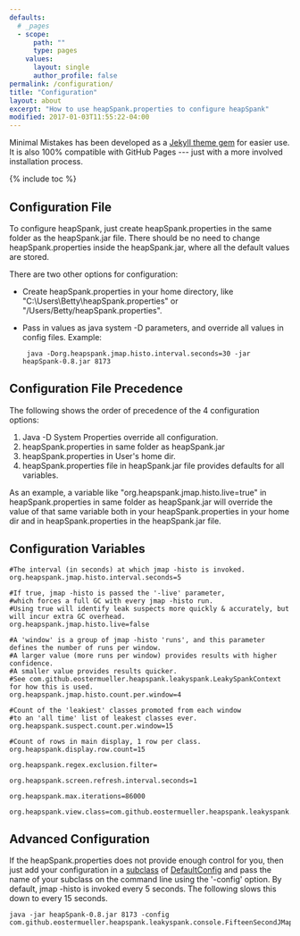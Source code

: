 ```yaml
---
defaults:
  # _pages
  - scope:
      path: ""
      type: pages
    values:
      layout: single
      author_profile: false
permalink: /configuration/
title: "Configuration"
layout: about
excerpt: "How to use heapSpank.properties to configure heapSpank"
modified: 2017-01-03T11:55:22-04:00
---
```


Minimal Mistakes has been developed as a [Jekyll theme gem](http://jekyllrb.com/docs/themes/) for easier use. It is also 100% compatible with GitHub Pages --- just with a more involved installation process.

{% include toc %}


## Configuration File
To configure heapSpank, just create heapSpank.properties in the same folder as the heapSpank.jar file.
There should be no need to change heapSpank.properties inside the heapSpank.jar, where all the default values are stored.

There are two other options for configuration:
 * Create heapSpank.properties in your home directory, like "C:\Users\Betty\heapSpank.properties" or "/Users/Betty/heapSpank.properties".
 * Pass in values as java system -D parameters, and override all values in config files.  Example:
 
        java -Dorg.heapspank.jmap.histo.interval.seconds=30 -jar heapSpank-0.8.jar 8173
        
## Configuration File Precedence
The following shows the order of precedence of the 4 configuration options:

1. Java -D System Properties override all configuration.
2. heapSpank.properties in same folder as heapSpank.jar
3. heapSpank.properties in User's home dir.
4. heapSpank.properties file in heapSpank.jar file provides defaults for all variables.
 
 As an example, a variable like "org.heapspank.jmap.histo.live=true" in heapSpank.properties in same folder as heapSpank.jar will override the value of that same variable both in your heapSpank.properties in your home dir and in heapSpank.properties in the heapSpank.jar file.
 
## Configuration Variables
    #The interval (in seconds) at which jmap -histo is invoked.
    org.heapspank.jmap.histo.interval.seconds=5
    
    #If true, jmap -histo is passed the '-live' parameter, 
    #which forces a full GC with every jmap -histo run.
    #Using true will identify leak suspects more quickly & accurately, but will incur extra GC overhead.  
    org.heapspank.jmap.histo.live=false
    
    #A 'window' is a group of jmap -histo 'runs', and this parameter defines the number of runs per window.
    #A larger value (more runs per window) provides results with higher confidence.
    #A smaller value provides results quicker.
    #See com.github.eostermueller.heapspank.leakyspank.LeakySpankContext for how this is used.
    org.heapspank.jmap.histo.count.per.window=4
    
    #Count of the 'leakiest' classes promoted from each window 
    #to an 'all time' list of leakest classes ever. 
    org.heapspank.suspect.count.per.window=15
    
    #Count of rows in main display, 1 row per class.
    org.heapspank.display.row.count=15
    
    org.heapspank.regex.exclusion.filter=
    
    org.heapspank.screen.refresh.interval.seconds=1
    
    org.heapspank.max.iterations=86000
    
    org.heapspank.view.class=com.github.eostermueller.heapspank.leakyspank.console.DefaultView

## Advanced Configuration
If the heapSpank.properties does not provide enough control for you, then just add your configuration in a [subclass](https://github.com/eostermueller/heapSpank/blob/master/src/main/java/com/github/eostermueller/heapspank/leakyspank/console/FifteenSecondJMapHistoInterval.java) of [DefaultConfig](https://github.com/eostermueller/heapSpank/blob/master/src/main/java/com/github/eostermueller/heapspank/leakyspank/console/DefaultConfig.java) and pass the name of your subclass on the command line using the '-config' option.  By default, jmap -histo is invoked every 5 seconds.  The following slows this down to every 15 seconds.

    java -jar heapSpank-0.8.jar 8173 -config com.github.eostermueller.heapspank.leakyspank.console.FifteenSecondJMapHistoInterval

